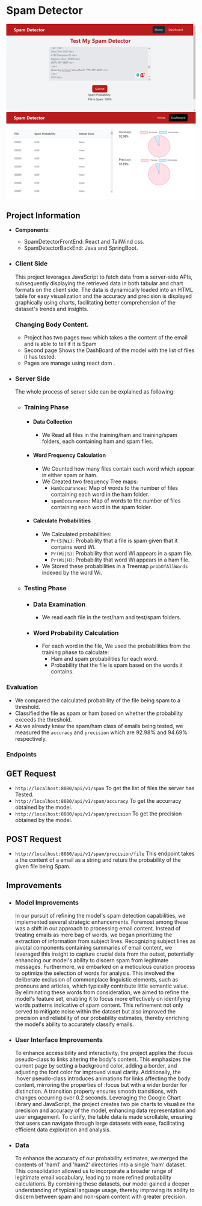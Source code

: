 # Spam Detector
![img.png](img.png)![img_1.png](img_1.png)
## Project Information
- **Components**:
    - SpamDetectorFrontEnd: React and TailWind css.
    - SpamDetectorBackEnd: Java and SpringBoot.


- ### Client Side
  This project leverages JavaScript to fetch data from a server-side APIs, subsequently displaying the retrieved data in both tabular and chart formats on the client side. The data is dynamically loaded into an HTML table for easy visualization and the accuracy and precision is displayed graphically using charts, facilitating better comprehension of the dataset's trends and insights.


  ### Changing Body Content.
    - Project has two pages `Home` which takes a the content of the email and is able to tell if it is Spam
    - Second page Shows the DashBoard of the model with the list of files it has tested.
    - Pages are manage using react dom .

- ### Server Side
  The whole process of server side can be explained as following:
    - ### Training Phase

        - #### Data Collection
            - We Read all files in the training/ham and training/spam folders, each containing ham and spam files.

        - #### Word Frequency Calculation
            - We Counted how many files contain each word which appear in either spam or ham.
            - We Created two frequency Tree maps:
                - `HamOccurances`: Map of words to the number of files containing each word in the ham folder.
                - `spamOccurances`: Map of words to the number of files containing each word in the spam folder.

        - #### Calculate Probabilities
            - We Calculated probabilities:
                - `Pr(S|Wi)`: Probability that a file is spam given that it contains word Wi.
                - `Pr(Wi|S)`: Probability that word Wi appears in a spam file.
                - `Pr(Wi|H)`: Probability that word Wi appears in a ham file.
            - We Stored these probabilities in a Treemap `probOfAllWords` indexed by the word Wi.

    - ### Testing Phase

        - ### Data Examination
            - We read each file in the test/ham and test/spam folders.

        - ### Word Probability Calculation
            - For each word in the file, We used the probabilities from the training phase to calculate:
                - Ham and spam probabilities for each word.
                - Probability that the file is spam based on the words it contains.

### Evaluation
- We compared the calculated probability of the file being spam to a threshold.
- Classified the file as spam or ham based on whether the probability exceeds the threshold.
- As we already knew the spam/ham class of emails being tested, we measured the `accuracy` and `precision` which are 92.98% and 94.69% respectively.

### Endpoints
## GET Request
- `http://localhost:8080/api/v1/spam` To get the list of files the server has Tested.
- `http://localhost:8080/api/v1/spam/accuracy` To get the accurracy obtained by the model.
- `http://localhost:8080/api/v1/spam/precision` To get the precision obtained by the model.
## POST Request
-  `http://localhost:8080/api/v1/spam/precision/file` This endpoint takes a the content of a email as a string and returs the probability of the given file being Spam.


## Improvements

- ### Model Improvements
  In our pursuit of refining the model's spam detection capabilities,
  we implemented several strategic enhancements. Foremost among these was a shift in our approach to processing email content.
  Instead of treating emails as mere bag of words, we began prioritizing the extraction of information from subject lines. Recognizing subject lines as pivotal components containing
  summaries of email content, we leveraged this insight to capture crucial data from the outset, potentially enhancing our model's
  ability to discern spam from legitimate messages. Furthermore, we embarked on a meticulous curation process to optimize the selection of words for analysis. This involved the deliberate
  exclusion of commonplace linguistic elements, such as pronouns and articles, which typically contribute little semantic value.
  By eliminating these words from consideration, we aimed to refine the model's feature set,
  enabling it to focus more effectively on identifying words
  patterns indicative of spam content. This refinement not only served to mitigate noise within the dataset but also improved the precision and reliability of our probability estimates, thereby enriching the model's ability to accurately classify emails.

- ### User Interface Improvements
  To enhance accessibility and interactivity, the project applies the :focus pseudo-class to links altering the body's content.
  This emphasizes the current page by setting a background color, adding a border, and adjusting the font color for improved visual clarity.
  Additionally, the :hover pseudo-class introduces animations for links affecting the body content, mirroring the properties of :focus but with a wider border for distinction.
  A transition property ensures smooth transitions, with changes occurring over 0.2 seconds. Leveraging the Google Chart library and JavaScript, the project creates two pie charts to visualize the precision and accuracy of the model,
  enhancing data representation and user engagement. To clarify, the table data is made scrollable, ensuring that users can navigate through large datasets with ease, facilitating efficient data exploration and analysis.

- ### Data
  To enhance the accuracy of our probability estimates, we merged the contents of 'ham1' and 'ham2' directories into a single 'ham' dataset.
  This consolidation allowed us to incorporate a broader range of legitimate email vocabulary, leading to more refined probability calculations.
  By combining these datasets, our model gained a deeper understanding of typical language usage, thereby improving its ability to discern between spam and non-spam content with greater precision.

